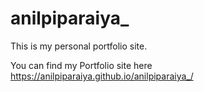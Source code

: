# anilpiparaiya_
This is my personal portfolio site.

You can find my Portfolio site here https://anilpiparaiya.github.io/anilpiparaiya_/
